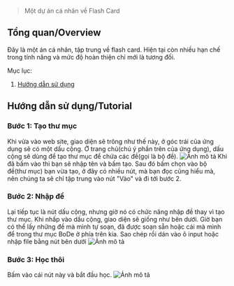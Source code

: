 
> Một dự án cá nhân về Flash Card

  

## Tổng quan/Overview

  

Đây là một án cá nhân, tập trung về flash card. Hiện tại còn nhiều hạn chế trong tính năng và mức độ hoàn thiện chỉ mới là tương đối.

  

Mục lục:

  

1. [Hướng dẫn sử dụng](#hướng-dẫn-sử-dụngtutorial)

  

## Hướng dẫn sử dụng/Tutorial

  

### Bước 1: Tạo thư mục

Khi vừa vào web site, giao diện sẽ trông như thế này, ở góc trái của ứng dụng sẽ có một dấu cộng. Ở trang chủ(chú ý phần trên của ứng dụng), dấu cộng sẽ dùng để tạo thư mục để chứa các đề(gọi là bộ đề).
![Ảnh mô tả](https://i.imgur.com/S8nGtQo.png)
Khi đã bấm vào thì bạn sẽ nhập tên và bấm tạo. Sau đó bấm chọn vào bộ đề(thư mục) bạn vừa tạo, ở đây có nhiều nút, mà bạn đọc cũng hiểu mà, nên chúng ta sẽ chỉ tập trung vào nút "Vào" và đi tới bước 2.
### Bước 2: Nhập đề
Lại tiếp tục là nút dấu cộng, nhưng giờ nó có chức năng nhập đề thay vì tạo thư mục. Khi nhấp vào dấu cộng, giao diện sẽ giống như bên dưới. Giờ bạn có thể lấy những đề mà mình tự soạn, đã được soạn sẵn hoặc cái mà mình để trong thư mục BoDe ở phía trên kia. Sao chép rồi dán vào ô input hoặc nhập file bằng nút bên dưới 
![Ảnh mô tả](https://i.imgur.com/ix2b5q2.png)
### Bước 3: Học thôi
Bấm vào cái nút này và bắt đầu học.
![Ảnh mô tả](https://i.imgur.com/i2adHFj.png)